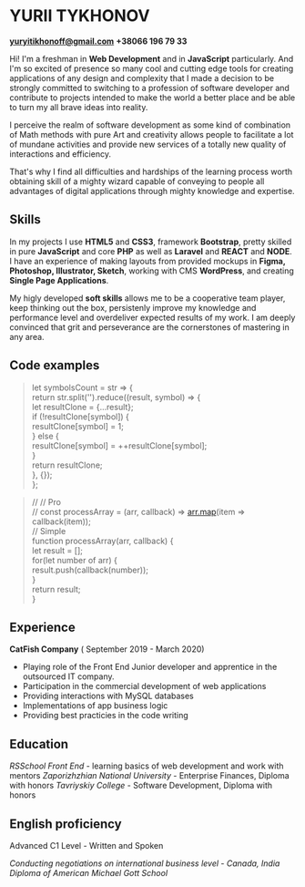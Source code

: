 # YURII TYKHONOV  
**yuryitikhonoff@gmail.com**
**+38066 196 79 33**


Hi! I'm a freshman in **Web Development** and in **JavaScript** particularly. And I'm so excited of presence so many cool and cutting edge tools for creating applications of any design and complexity that I made a decision to be strongly committed to switching to a profession of software developer and contribute to projects intended to make the world a better place and be able to turn my all brave ideas into reality.

I perceive the realm of software development as some kind of combination of Math methods with pure Art and creativity allows people to facilitate a lot of mundane activities and provide new services of a totally new quality of interactions and efficiency.

That's why I find all difficulties and hardships of the learning process worth obtaining skill of a mighty wizard capable of conveying to people all advantages of digital applications through mighty knowledge and expertise.


## Skills

In my projects I use **HTML5** and **CSS3**, framework **Bootstrap**, pretty skilled in pure **JavaScript** and core **PHP** as well as **Laravel** and **REACT** and **NODE**. I have an experience of making layouts from provided mockups in **Figma, Photoshop, Illustrator, Sketch**, working with CMS **WordPress**, and creating **Single Page Applications**.

My higly developed **soft skills** allows me to be a cooperative team player, keep thinking out the box, persistenly improve my knowledge and performance level and overdeliver expected results of my work. I am deeply convinced that grit and perseverance are the cornerstones of mastering in any area.

## Code examples
> let symbolsCount = str => {  
return str.split('').reduce((result, symbol) => {  
let resultClone = {...result};  
if (!resultClone[symbol]) {  
resultClone[symbol] = 1;  
} else {  
resultClone[symbol] = ++resultClone[symbol];  
}  
 return resultClone;  
}, {});  
};

> // // Pro  
// const processArray = (arr, callback) => [arr.map](http://arr.map/)(item => callback(item));  
  // Simple  
function processArray(arr, callback) {  
let result = [];  
for(let number of arr) {  
result.push(callback(number));  
 }  
return result;  
}
## Experience
**CatFish Company** 
( September 2019 - March 2020)

* Playing role of the Front End Junior developer and apprentice in the outsourced IT company. 
* Participation in the commercial development of web applications
* Providing interactions with MySQL databases
* Implementations of app business logic
* Providing best practicies in the code writing



## Education
*RSSchool Front End* - learning basics of web development and work with mentors
*Zaporizhzhian National University* - Enterprise Finances, Diploma with honors
*Tavriyskiy College* - Software Development, Diploma with honors

## English proficiency
Advanced C1 Level - Written and Spoken
 
*Conducting negotiations on international business level - Canada, India*
*Diploma of American Michael Gott School*
